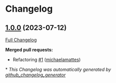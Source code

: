 # Changelog

## [1.0.0](https://github.com/telekom-mms/terraform-azurerm-authorization/tree/1.0.0) (2023-07-12)

[Full Changelog](https://github.com/telekom-mms/terraform-azurerm-authorization/compare/2d39e83c77c47b2532dd59c16f99c570320c1471...1.0.0)

**Merged pull requests:**

- Refactoring [\#1](https://github.com/telekom-mms/terraform-azurerm-authorization/pull/1) ([michaelamattes](https://github.com/michaelamattes))



\* *This Changelog was automatically generated by [github_changelog_generator](https://github.com/github-changelog-generator/github-changelog-generator)*
